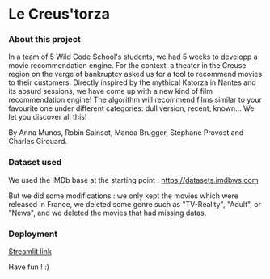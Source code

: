 # Le Creus'torza

### About this project

In a team of 5 Wild Code School's students, we had 5 weeks to developp a movie recommendation engine.
For the context, a theater in the Creuse region on the verge of bankruptcy asked us for a tool to recommend movies to their customers.
Directly inspired by the mythical Katorza in Nantes and its absurd sessions, we have come up with a new kind of film recommendation engine!
The algorithm will recommend films similar to your favourite one under different categories: dull version, recent, known... We let you discover all this!

By Anna Munos, Robin Sainsot, Manoa Brugger, Stéphane Provost and Charles Girouard.

### Dataset used

We used the IMDb base at the starting point : 
https://datasets.imdbws.com

But we did some modifications : we only kept the movies which were released in France, we deleted some genre such as "TV-Reality", "Adult", or "News", and we deleted the movies that had missing datas.


### Deployment

[Streamlit link](https://share.streamlit.io/saladegirouard/creustorza/main/creustorza.py)

Have fun ! :)
